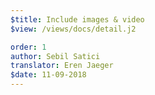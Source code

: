 ```yaml
---
$title: Include images & video
$view: /views/docs/detail.j2

order: 1
author: Sebil Satici
translator: Eren Jaeger
$date: 11-09-2018
---
```

